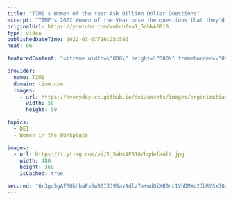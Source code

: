 ```yaml
---
title: "TIME's Women of the Year Ask Billion Dollar Questions"
excerpt: "TIME's 2022 Women of the Year pose the questions that they'd like to see answered (with the help of a billion dollars).   Creating a better future for women means building bridges—across generations, communities, and borders. These extraordinary leaders are working toward a more equal world.   Read more"
originalUrl: https://youtube.com/watch?v=1_5abkAF810
type: video
publishedDateTime: 2022-03-07T16:25:58Z
heat: 66

featuredContent: "<iframe width=\"800\" height=\"500\" frameborder=\"0\" src=\"https://www.youtube.com/embed/1_5abkAF810\" allow=\"accelerometer; autoplay; encrypted-media; gyroscope; picture-in-picture\" allowfullscreen></iframe>"

provider:
  name: TIME
  domain: time.com
  images:
    - url: https://everyday-cc.github.io/dei/assets/images/organizations/time.com-50x50.jpg
      width: 50
      height: 50

topics:
  - DEI
  - Women in the Workplace

images:
  - url: https://i.ytimg.com/vi/1_5abkAF810/hqdefault.jpg
    width: 480
    height: 360
    isCached: true

secured: "6r3gu5gA7EQkhhaFsGw80IJJ9SavAdlz7m+wdOiXB0nc1VhDMXc2JbRYSx30zgnN0xEJ8en3XHEM8fG3iSEq9zTf53WmsMAKrsmBe4HfcWtcJU1Ub37A0vinkhG847UvJdxHjucH0VcH3MIH7Po+DNxOnwO768876fY2cfBAqbpfyyFbGb/lE3zuXVmQo2IenlyRPA3q9mL45SIQGx+Ni/VfAzAWVETLuUgxs/DtVL4YJuhmNT79leCA3pY6+M4104WiYEm4VF6MjsGq80GBdwNlUGt7KIAmOL+TRUX3343tanYAT32UVdO7s2uZRoRyIaNr68N9xiF5v4CECnjvbcTVpaSuToFDv37BK7hh3etpOxY/32EtywVaNkDIkDyMie0luQ4m5jGB8JbYaZ9qSA==;07juGwwq5Z4mAs8Ti6lMug=="
---
```


